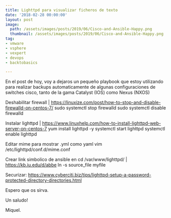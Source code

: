 ```yaml
---
title: Lighttpd para visualizar ficheros de texto
date: '2018-02-28 00:00:00'
layout: post
image: 
  path: /assets/images/posts/2019/06/Cisco-and-Ansible-Happy.png
  thumbnail: /assets/images/posts/2019/06/Cisco-and-Ansible-Happy.png
tag:
- vmware
- vsphere
- vexpert
- devops
- backtobasics

---
```


En el post de hoy, voy a dejaros un pequeño playbook que estoy utilizando para realizar backups automaticamente de algunas configuraciones de switches cisco, tanto de la gama Catalyst (IOS) como Nexus (NXOS)

Deshabilitar firewall | https://linuxize.com/post/how-to-stop-and-disable-firewalld-on-centos-7/
sudo systemctl stop firewalld
sudo systemctl disable firewalld

Instalar lighttpd | https://www.linuxhelp.com/how-to-install-lighttpd-web-server-on-centos-7
yum install lighttpd -y
systemctl start lighttpd
systemctl enable lighttpd

Editar mime para mostrar .yml como yaml
vim /etc/lighttpd/conf.d/mime.conf

Crear link simbolico de ansible en cd /var/www/lighttpd/ | https://kb.iu.edu/d/abbe
ln -s source_file myfile

Securizar: https://www.cyberciti.biz/tips/lighttpd-setup-a-password-protected-directory-directories.html

Espero que os sirva.

Un saludo!

Miquel.


